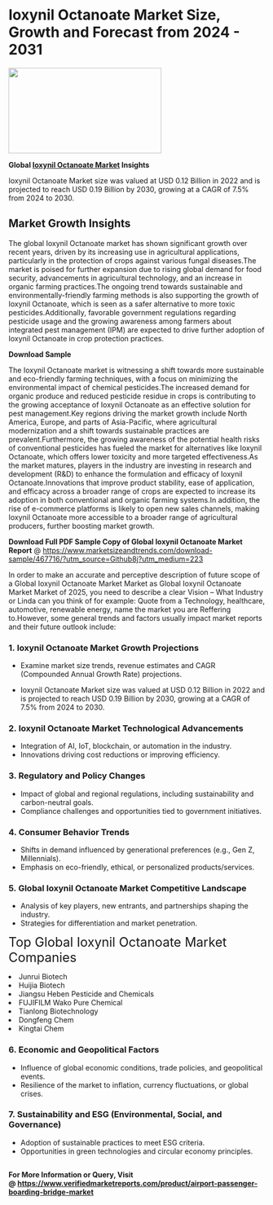 <H1>Ioxynil Octanoate Market Size, Growth and Forecast from 2024 - 2031</H1><img class="aligncenter size-medium wp-image-584254" src="https://thirdeyenews.in/wp-content/uploads/2024/09/Global-Market-Research-300x168.jpeg" alt="" width="300" height="168" /><p><strong>Global&nbsp;<a href="https://www.marketsizeandtrends.com/download-sample/467716/?utm_source=Github8j?utm_medium=223">Ioxynil Octanoate Market</a> Insights</strong></p><p>Ioxynil Octanoate Market size was valued at USD 0.12 Billion in 2022 and is projected to reach USD 0.19 Billion by 2030, growing at a CAGR of 7.5% from 2024 to 2030.</p><p><h2>Market Growth Insights</h2> <p>The global Ioxynil Octanoate market has shown significant growth over recent years, driven by its increasing use in agricultural applications, particularly in the protection of crops against various fungal diseases.The market is poised for further expansion due to rising global demand for food security, advancements in agricultural technology, and an increase in organic farming practices.The ongoing trend towards sustainable and environmentally-friendly farming methods is also supporting the growth of Ioxynil Octanoate, which is seen as a safer alternative to more toxic pesticides.Additionally, favorable government regulations regarding pesticide usage and the growing awareness among farmers about integrated pest management (IPM) are expected to drive further adoption of Ioxynil Octanoate in crop protection practices.</p> <p><strong>Download Sample</strong></p> <p>The Ioxynil Octanoate market is witnessing a shift towards more sustainable and eco-friendly farming techniques, with a focus on minimizing the environmental impact of chemical pesticides.The increased demand for organic produce and reduced pesticide residue in crops is contributing to the growing acceptance of Ioxynil Octanoate as an effective solution for pest management.Key regions driving the market growth include North America, Europe, and parts of Asia-Pacific, where agricultural modernization and a shift towards sustainable practices are prevalent.Furthermore, the growing awareness of the potential health risks of conventional pesticides has fueled the market for alternatives like Ioxynil Octanoate, which offers lower toxicity and more targeted effectiveness.As the market matures, players in the industry are investing in research and development (R&D) to enhance the formulation and efficacy of Ioxynil Octanoate.Innovations that improve product stability, ease of application, and efficacy across a broader range of crops are expected to increase its adoption in both conventional and organic farming systems.In addition, the rise of e-commerce platforms is likely to open new sales channels, making Ioxynil Octanoate more accessible to a broader range of agricultural producers, further boosting market growth.<p><span class=""><strong>Download Full PDF Sample Copy of Global Ioxynil Octanoate Market Report</strong> @ <a href="https://www.marketsizeandtrends.com/download-sample/467716/?utm_source=Github8j?utm_medium=223" target="_blank">https://www.marketsizeandtrends.com/download-sample/467716/?utm_source=Github8j?utm_medium=223</a></span></p><p>In order to make an accurate and perceptive description of future scope of a Global&nbsp;Ioxynil Octanoate Market Market as Global&nbsp;Ioxynil Octanoate Market Market of 2025, you need to describe a clear Vision &ndash; What Industry or Linda can you think of for example: Quote from a Technology, healthcare, automotive, renewable energy, name the market you are Reffering to.However, some general trends and factors usually impact market reports and their future outlook include:</p><h3>1.&nbsp;<strong>Ioxynil Octanoate Market Growth Projections</strong></h3><ul><li>Examine market size trends, revenue estimates and CAGR (Compounded Annual Growth Rate) projections.</li><li><p>Ioxynil Octanoate Market size was valued at USD 0.12 Billion in 2022 and is projected to reach USD 0.19 Billion by 2030, growing at a CAGR of 7.5% from 2024 to 2030.</p></li></ul><h3>2.&nbsp;<strong>Ioxynil Octanoate Market Technological Advancements</strong></h3><ul><li>Integration of AI, IoT, blockchain, or automation in the industry.</li><li>Innovations driving cost reductions or improving efficiency.</li></ul><h3>3.&nbsp;<strong>Regulatory and Policy Changes</strong></h3><ul><li>Impact of global and regional regulations, including sustainability and carbon-neutral goals.</li><li>Compliance challenges and opportunities tied to government initiatives.</li></ul><h3>4.&nbsp;<strong>Consumer Behavior Trends</strong></h3><ul><li>Shifts in demand influenced by generational preferences (e.g., Gen Z, Millennials).</li><li>Emphasis on eco-friendly, ethical, or personalized products/services.</li></ul><h3>5.&nbsp;<strong>Global Ioxynil Octanoate Market Competitive Landscape</strong></h3><ul><li>Analysis of key players, new entrants, and partnerships shaping the industry.</li><li>Strategies for differentiation and market penetration.</li></ul><p data-pm-slice="1 1 []"><span style="color: inherit; font-family: inherit; font-size: 25px;">Top Global Ioxynil Octanoate Market Companies</span></p><div class="" data-test-id=""><p><li>Junrui Biotech</li><li> Huijia Biotech</li><li> Jiangsu Heben Pesticide and Chemicals</li><li> FUJIFILM Wako Pure Chemical</li><li> Tianlong Biotechnology</li><li> Dongfeng Chem</li><li> Kingtai Chem</li></p></div><h3>6.&nbsp;<strong>Economic and Geopolitical Factors</strong></h3><ul><li>Influence of global economic conditions, trade policies, and geopolitical events.</li><li>Resilience of the market to inflation, currency fluctuations, or global crises.</li></ul><h3>7.&nbsp;<strong>Sustainability and ESG (Environmental, Social, and Governance)</strong></h3><ul><li>Adoption of sustainable practices to meet ESG criteria.</li><li>Opportunities in green technologies and circular economy principles.</li></ul><h2><strong style="font-size: 14px;">For More Information or Query, Visit @&nbsp;</strong><a style="background-color: #ffffff; font-size: 14px;" href="https://www.marketsizeandtrends.com/report/ioxynil-octanoate-market/" target="_blank">https://www.verifiedmarketreports.com/product/airport-passenger-boarding-bridge-market</a></h2>